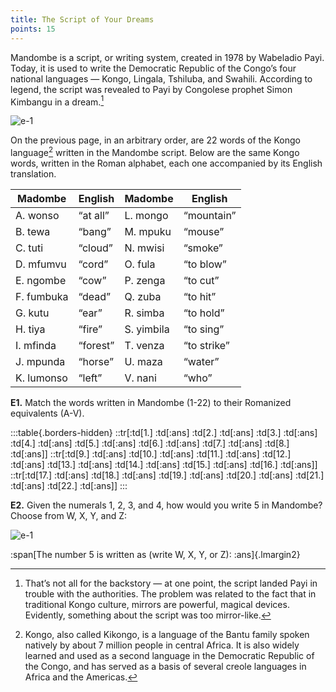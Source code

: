 ```yaml
---
title: The Script of Your Dreams
points: 15
---
```


Mandombe is a script, or writing system, created in 1978 by Wabeladio Payi. Today, it is used to write the
Democratic Republic of the Congo’s four national languages — Kongo, Lingala, Tshiluba, and Swahili.
According to legend, the script was revealed to Payi by Congolese prophet Simon Kimbangu in a dream.[^1]
[^1]: That’s not all for the backstory — at one point, the script landed Payi in trouble with the authorities. The problem was related to the fact that in
traditional Kongo culture, mirrors are powerful, magical devices. Evidently, something about the script was too mirror-like.

![e-1](../../../pimg/naclo2021e-1.png)

On the previous page, in an arbitrary order, are 22 words of the Kongo language[^2] written in the Mandombe
script. Below are the same Kongo words, written in the Roman alphabet, each one accompanied by its
English translation.

| Madombe | English | Madombe | English |
|-|-|-|-|
| A. wonso | “at all” | L. mongo | “mountain” |
| B. tewa | “bang” | M. mpuku | “mouse” |
| C. tuti | “cloud” | N. mwisi | “smoke” |
| D. mfumvu | “cord” | O. fula | “to blow” |
| E. ngombe | “cow” | P. zenga | “to cut” |
| F. fumbuka | “dead” | Q. zuba | “to hit” |
| G. kutu | “ear” | R. simba | “to hold” |
| H. tiya | “fire” | S. yimbila | “to sing” |
| I. mfinda | “forest” | T. venza | “to strike” |
| J. mpunda | “horse” | U. maza | “water” |
| K. lumonso | “left” | V. nani | “who” |


**E1.** Match the words written in Mandombe (1-22) to their Romanized equivalents (A-V).

:::table{.borders-hidden}
::tr[:td[1.] :td[:ans] :td[2.] :td[:ans] :td[3.] :td[:ans] :td[4.] :td[:ans] :td[5.] :td[:ans] :td[6.] :td[:ans] :td[7.] :td[:ans] :td[8.] :td[:ans]]
::tr[:td[9.] :td[:ans] :td[10.] :td[:ans] :td[11.] :td[:ans] :td[12.] :td[:ans] :td[13.] :td[:ans] :td[14.] :td[:ans] :td[15.] :td[:ans] :td[16.] :td[:ans]]
::tr[:td[17.] :td[:ans] :td[18.] :td[:ans] :td[19.] :td[:ans] :td[20.] :td[:ans] :td[21.] :td[:ans] :td[22.] :td[:ans]]
:::

[^2]: Kongo, also called Kikongo, is a language of the Bantu family spoken natively by about 7 million people in central Africa. It is also widely learned and
used as a second language in the Democratic Republic of the Congo, and has served as a basis of several creole languages in Africa and the Americas.


**E2.** Given the numerals 1, 2, 3, and 4, how would you write 5 in Mandombe? Choose from W, X, Y, and Z:

![e-1](../../../pimg/naclo2021e-2.png)


:span[The number 5 is written as (write W, X, Y, or Z): :ans]{.lmargin2}

